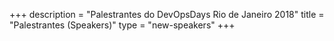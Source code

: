 +++
description = "Palestrantes do DevOpsDays Rio de Janeiro 2018"
title = "Palestrantes (Speakers)"
type = "new-speakers"
+++